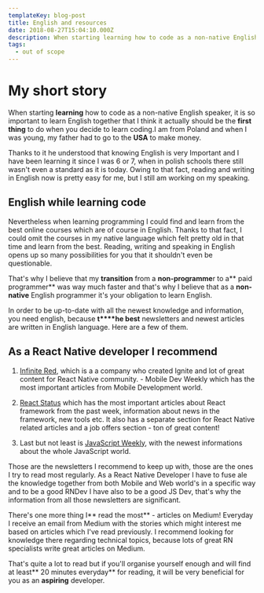 ```yaml
---
templateKey: blog-post
title: English and resources
date: 2018-08-27T15:04:10.000Z
description: When starting learning how to code as a non-native English speaker, it is so important to learn English together that I think it actually should be the **first thing** to do when you decide to learn coding.
tags:
  - out of scope
---
```

# **My short story**

When starting **learning** how to code as a non-native English speaker, it is so important to learn English together that I think it actually should be the **first thing** to do when you decide to learn coding.I am from Poland and when I was young, my father had to go to the **USA** to make money.

Thanks to it he understood that knowing English is very Important and I have been learning it since I was 6 or 7, when in polish schools there still wasn't even a standard as it is today. Owing to that fact, reading and writing in English now is pretty easy for me, but I still am working on my speaking.

## **English while learning code**

Nevertheless when learning programming I could find and learn from the best online courses which are of course in English. Thanks to that fact, I could omit the courses in my native language which felt pretty old in that time and learn from the best. Reading, writing and speaking in English opens up so many possibilities for you that it shouldn't even be questionable.

That's why I believe that my **transition** from a **non-programme**r to a** paid programmer** was way much faster and that's why I believe that as a **non-native** English programmer it's your obligation to learn English.

In order to be up-to-date with all the newest knowledge and information, you need english, because **t****he best** newsletters and newest articles are written in English language. Here are a few of them.

## **As a React Native developer I recommend**

1. [Infinite Red](http://reactnative.cc/), which is a a company who created Ignite and lot of great content for React Native community. - Mobile Dev Weekly which has the most important articles from Mobile Development world.

2. [React Status](https://react.statuscode.com/) which has the most important articles about React framework from the past week, information about news in the framework, new tools etc. It also has a separate section for React Native related articles and a job offers section - ton of great content!

3. Last but not least is [JavaScript Weekly](https://javascriptweekly.com/), with the newest informations about the whole JavaScript world.

Those are the newsletters I recommend to keep up with, those are the ones I try to read most regularly. As a React Native Developer I have to fuse ale the knowledge together from both Mobile and Web world's in a specific way and to be a good RNDev I have also to be a good JS Dev, that's why the information from all those newsletters are significant.

There's one more thing I** read the most** - articles on Medium! Everyday I receive an email from Medium with the stories which might interest me based on articles which I've read previously. I recommend looking for knowledge there regarding technical topics, because lots of great RN specialists write great articles on Medium.

That's quite a lot to read but if you'll organise yourself enough and will find at least** 20 minutes everyday** for reading, it will be very beneficial for you as an **aspiring** developer.
